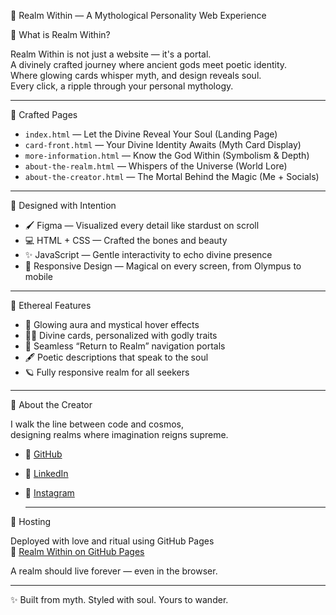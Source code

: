 🌌 Realm Within — A Mythological Personality Web Experience

🧿 What is Realm Within?

Realm Within is not just a website — it's a portal.  
A divinely crafted journey where ancient gods meet poetic identity.  
Where glowing cards whisper myth, and design reveals soul.  
Every click, a ripple through your personal mythology.

---

 🌿 Crafted Pages

- `index.html` — Let the Divine Reveal Your Soul (Landing Page)
- `card-front.html` — Your Divine Identity Awaits (Myth Card Display)
- `more-information.html` — Know the God Within (Symbolism & Depth)
- `about-the-realm.html` — Whispers of the Universe (World Lore)
- `about-the-creator.html` — The Mortal Behind the Magic (Me + Socials)

---

🎨 Designed with Intention

- 🖌️ Figma — Visualized every detail like stardust on scroll
- 💻 HTML + CSS — Crafted the bones and beauty
- ✨ JavaScript — Gentle interactivity to echo divine presence
- 📱 Responsive Design — Magical on every screen, from Olympus to mobile

---

 🌟 Ethereal Features

- 🌠 Glowing aura and mystical hover effects  
- 🧙‍♀️ Divine cards, personalized with godly traits  
- 🌌 Seamless “Return to Realm” navigation portals  
- 🖋️ Poetic descriptions that speak to the soul  
- 🪐 Fully responsive realm for all seekers  

---
 🌙 About the Creator

I walk the line between code and cosmos,  
designing realms where imagination reigns supreme.

- 🐚 [GitHub](https://github.com/kasak-13)  
- 🌌 [LinkedIn](https://www.linkedin.com/in/kasak-tolani-51b5212aa?utm_source=share&utm_campaign=share_via&utm_content=profile&utm_medium=android_app)   
- 📸 [Instagram](https://www.instagram.com/iiam_kasak?igsh=cmdhNWlzMmU5b2Rq) 

  ---
 🚀 Hosting

Deployed with love and ritual using GitHub Pages  
📍 [Realm Within on GitHub Pages](https://kasak-13.github.io/Realm-Within/index.html)

A realm should live forever — even in the browser.

---

✨ Built from myth. Styled with soul. Yours to wander.
